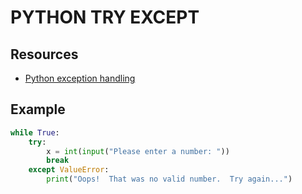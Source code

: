 # PYTHON TRY EXCEPT

## Resources

- [Python exception handling](https://docs.python.org/3/tutorial/errors.html#handling-exceptions)

## Example

```python
while True:
    try:
        x = int(input("Please enter a number: "))
        break
    except ValueError:
        print("Oops!  That was no valid number.  Try again...")
```
